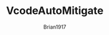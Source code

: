 ---
layout: post
repolink: "https://github.com/brian1917/vcodeAutoMitigate"
title: "VcodeAutoMitigate"
description: "Command line app that mitigates flaws in Veracode based on CWE, scan type, and specific text in the description."
author: "Brian1917"
author-link: "https://github.com/brian1917/"
content-type: "mitigations"
repo: "github"
repo_title: "VcodeAutoMitigate"
---